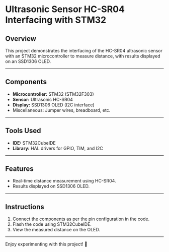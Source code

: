 # Ultrasonic Sensor HC-SR04 Interfacing with STM32  

## Overview  
This project demonstrates the interfacing of the HC-SR04 ultrasonic sensor with an STM32 microcontroller to measure distance, with results displayed on an SSD1306 OLED.

---

## Components  
- **Microcontroller:** STM32 (STM32F303)  
- **Sensor:** Ultrasonic HC-SR04  
- **Display:** SSD1306 OLED (I2C interface)  
- Miscellaneous: Jumper wires, breadboard, etc.

---

## Tools Used  
- **IDE:** STM32CubeIDE  
- **Library:** HAL drivers for GPIO, TIM, and I2C  

---

## Features  
- Real-time distance measurement using HC-SR04.  
- Results displayed on SSD1306 OLED.  

---

## Instructions  
1. Connect the components as per the pin configuration in the code.  
2. Flash the code using STM32CubeIDE.  
3. View the measured distance on the OLED.  

---

Enjoy experimenting with this project! 🚀
